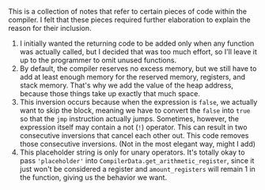 This is a collection of notes that refer to certain pieces of code within the compiler.
I felt that these pieces required further elaboration to explain the reason for their inclusion.

1. I initially wanted the returning code to be added only when any function was actually called, but I decided that was too much effort, so I'll leave it up to the programmer to omit unused functions.
2. By default, the compiler reserves no excess memory, but we still have to add at least enough memory for the reserved memory, registers, and stack memory. That's why we add the value of the heap address, because those things take up exactly that much space.
3. This inversion occurs because when the expression is `false`, we actually want to skip the block, meaning we have to convert the `false` into `true` so that the `jmp` instruction actually jumps. Sometimes, however, the expression itself may contain a not (`!`) operator. This can result in two consecutive inversions that cancel each other out. This code removes those consecutive inversions. (Not in the most elegant way, might I add)
4. This placeholder string is only for unary operators. It's totally okay to pass `'placeholder'` into `CompilerData.get_arithmetic_register`, since it just won't be considered a register and `amount_registers` will remain 1 in the function, giving us the behavior we want.